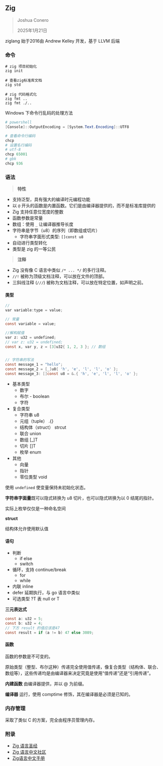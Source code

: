 ## Zig

> Joshua Conero
>
> 2025年1月21日





ziglang 始于2016由  Andrew Kelley 开发，基于 LLVM 后端



### 命令

```shell
# zig 项目初始化
zig init

# 查看zig标准库文档
zig std

# zig 代码格式化
zig fmt ..
zig fmt ./..
```



Windows 下命令行乱码的处理方法

```powershell
# powershell
[Console]::OutputEncoding = [System.Text.Encoding]::UTF8

# 查看命令行编码
chcp
# 设置名行编码
# utf-8
chcp 65001
# gbk
chcp 936
```





### 语法

> **特性**

- 支持泛型，具有强大的编译时元编程功能
- 以 `@` 开头的函数是内置函数。它们是由编译器提供的，而不是标准库提供的
- Zig 支持任意位宽度的整数
- 函数参数是常量
- 数组：使用 `_` 让编译器推导长度
- 字符串是字节（u8）的序列（即数组或切片）
  - 字符串字面形式类型: `[]const u8`
- 自动进行类型转化
- 类型是 zig 的一等公民



> **注释**

- Zig 没有像 C 语言中类似 `/* ... */` 的多行注释。
- `//!` 被称为顶级文档注释，可以放在文件的顶部。
- 三斜线注释 (`///`) 被称为文档注释，可以放在特定位置，如声明之前。





#### 类型

```c
//
var variable:type = value;

// 常量
const variable = value;

//解构赋值
var z: u32 = undefined;
// var z: u32 = undefined;
const x, var y, z = [3]u32{ 1, 2, 3 }; // 数组


// 字符串的写法
const message_1 = "hello";
const message_2 = [_]u8{ 'h', 'e', 'l', 'l', 'o' };
const message_3: []const u8 = &.{ 'h', 'e', 'l', 'l', 'o' };
```



- 基本类型
  - 数字
  - 布尔 - boolean
  - 字符
- 复合类型
  - 字符串 u8
  - 元组（tuple） .{}
  - 结构体（struct） strcut
  - 联合  union
  - 数组 [_]T
  - 切片 []T
  - 枚举  enum
- 其他
  - 向量
  - 指针
  - 零位类型    void






使用 `undefined` 使变量保持未初始化状态。

**字符串字面量**既可以隐式转换为 u8 切片，也可以隐式转换为以 0 结尾的指针。

实际上枚举仅仅是一种命名空间



**struct**

结构体允许使用默认值





#### 语句

- 判断
  - if else
  - switch
- 循环，支持 continue/break
  - for
  - while
- 内联   inline
- defer  延期执行，与 go 语言中类似
- 可选类型   ?T   表 null or T







**三元表达式**

```c
const a: u32 = 5;
const b: u32 = 4;
// 下方 result 的值应该是47
const result = if (a != b) 47 else 3089;
```





#### 函数

函数的参数是不可变的。

原始类型（整型、布尔这种）传递完全使用值传递，像复合类型（结构体、联合、数组等），这些传递均是由编译器来决定究竟是使用“值传递”还是“引用传递”。



**内建函数** 由编译器提供，并以 @ 为前缀。

**编译器** 运行，使用 comptime 修饰，其在编译器是必须是已知的。



### 内存管理

采取了类似 C 的方案，完全由程序员管理内存。





### 附录

- [Zig 语言圣经](https://course.ziglang.cc/)
- [Zig 语言中文社区](https://ziglang.cc/)
- [Zig语言中文手册](https://sxwangzhiwen.github.io/zigcndoc/zigcndoc.html)